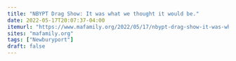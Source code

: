 ```yaml
---
title: "NBYPT Drag Show: It was what we thought it would be."
date: 2022-05-17T20:07:37-04:00
itemurl: "https://www.mafamily.org/2022/05/17/nbypt-drag-show-it-was-what-we-thought-it-would-be/?utm_source=rss&utm_medium=rss&utm_campaign=nbypt-drag-show-it-was-what-we-thought-it-would-be"
sites: "mafamily.org"
tags: ["Newburyport"]
draft: false
---
```


